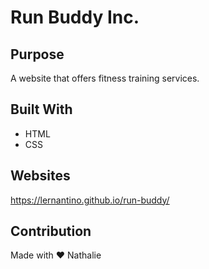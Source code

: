 # Run Buddy Inc.

## Purpose
A website that offers fitness training services.

## Built With
* HTML
* CSS

## Websites
https://lernantino.github.io/run-buddy/

## Contribution
Made with ❤️ Nathalie
